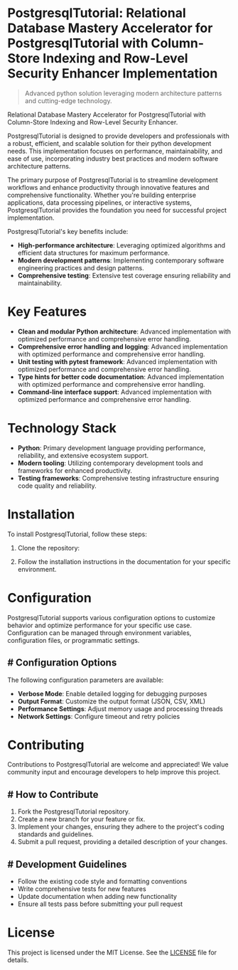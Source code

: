 <!-- fallback_PostgresqlTutorial_20250807000549_52494 -->

# PostgresqlTutorial: Relational Database Mastery Accelerator for PostgresqlTutorial with Column-Store Indexing and Row-Level Security Enhancer Implementation
> Advanced python solution leveraging modern architecture patterns and cutting-edge technology.

Relational Database Mastery Accelerator for PostgresqlTutorial with Column-Store Indexing and Row-Level Security Enhancer.

PostgresqlTutorial is designed to provide developers and professionals with a robust, efficient, and scalable solution for their python development needs. This implementation focuses on performance, maintainability, and ease of use, incorporating industry best practices and modern software architecture patterns.

The primary purpose of PostgresqlTutorial is to streamline development workflows and enhance productivity through innovative features and comprehensive functionality. Whether you're building enterprise applications, data processing pipelines, or interactive systems, PostgresqlTutorial provides the foundation you need for successful project implementation.

PostgresqlTutorial's key benefits include:

* **High-performance architecture**: Leveraging optimized algorithms and efficient data structures for maximum performance.
* **Modern development patterns**: Implementing contemporary software engineering practices and design patterns.
* **Comprehensive testing**: Extensive test coverage ensuring reliability and maintainability.

# Key Features

* **Clean and modular Python architecture**: Advanced implementation with optimized performance and comprehensive error handling.
* **Comprehensive error handling and logging**: Advanced implementation with optimized performance and comprehensive error handling.
* **Unit testing with pytest framework**: Advanced implementation with optimized performance and comprehensive error handling.
* **Type hints for better code documentation**: Advanced implementation with optimized performance and comprehensive error handling.
* **Command-line interface support**: Advanced implementation with optimized performance and comprehensive error handling.

# Technology Stack

* **Python**: Primary development language providing performance, reliability, and extensive ecosystem support.
* **Modern tooling**: Utilizing contemporary development tools and frameworks for enhanced productivity.
* **Testing frameworks**: Comprehensive testing infrastructure ensuring code quality and reliability.

# Installation

To install PostgresqlTutorial, follow these steps:

1. Clone the repository:


2. Follow the installation instructions in the documentation for your specific environment.

# Configuration

PostgresqlTutorial supports various configuration options to customize behavior and optimize performance for your specific use case. Configuration can be managed through environment variables, configuration files, or programmatic settings.

## # Configuration Options

The following configuration parameters are available:

* **Verbose Mode**: Enable detailed logging for debugging purposes
* **Output Format**: Customize the output format (JSON, CSV, XML)
* **Performance Settings**: Adjust memory usage and processing threads
* **Network Settings**: Configure timeout and retry policies

# Contributing

Contributions to PostgresqlTutorial are welcome and appreciated! We value community input and encourage developers to help improve this project.

## # How to Contribute

1. Fork the PostgresqlTutorial repository.
2. Create a new branch for your feature or fix.
3. Implement your changes, ensuring they adhere to the project's coding standards and guidelines.
4. Submit a pull request, providing a detailed description of your changes.

## # Development Guidelines

* Follow the existing code style and formatting conventions
* Write comprehensive tests for new features
* Update documentation when adding new functionality
* Ensure all tests pass before submitting your pull request

# License

This project is licensed under the MIT License. See the [LICENSE](https://github.com/sandibrrm/PostgresqlTutorial/blob/main/LICENSE) file for details.
